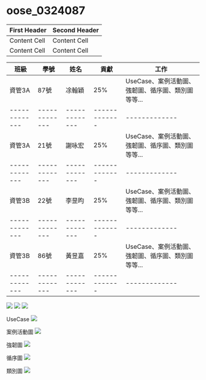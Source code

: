 # oose_0324087
| First Header  | Second Header |
| ------------- | ------------- |
| Content Cell  | Content Cell  |
| Content Cell  | Content Cell  |

|  班級 | 學號 | 姓名 | 貢獻 | 工作 |
| ------------- | ------------- | ------------- | ------------- | ------------- |
|資管3A|87號|凃翰穎|25%|UseCase、案例活動圖、強韌圖、循序圖、類別圖等等...|
| ------------- | ------------- | ------------- | ------------- | ------------- |
|資管3A|21號|謝咏宏|25%|UseCase、案例活動圖、強韌圖、循序圖、類別圖等等...|
| ------------- | ------------- | ------------- | ------------- | ------------- |
|資管3B|22號|李昰昀|25%|UseCase、案例活動圖、強韌圖、循序圖、類別圖等等...|
| ------------- | ------------- | ------------- | ------------- | ------------- |
|資管3B|86號|黃昱嘉|25%|UseCase、案例活動圖、強韌圖、循序圖、類別圖等等...|
| ------------- | ------------- | ------------- | ------------- | ------------- |
![](14858743_1589407141085041_336651455_o.jpg)
![](14812969_1589407174418371_1015462410_o.jpg)
![](14813367_1589407151085040_693609691_o.jpg)

UseCase
![](use-case.jpg)

案例活動圖
![](案例活動圖.jpg)

強韌圖
![](強韌圖.jpg)

循序圖
![](循序圖.jpg)

類別圖
![](類別圖.jpg)
